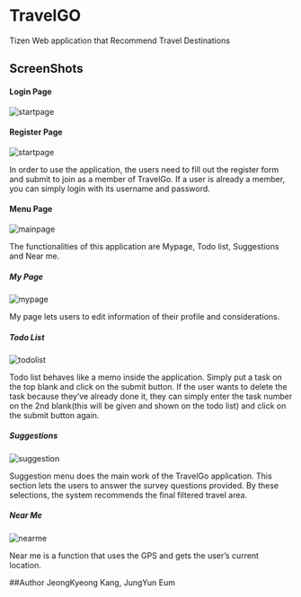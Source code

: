 # TravelGO
Tizen Web application that Recommend Travel Destinations
<br/>

## ScreenShots

#### Login Page
![startpage](https://github.com/jeongkyeong/recommend-travel-destinations/blob/master/startpage.png)
<br/>

#### Register Page
![startpage](https://github.com/jeongkyeong/recommend-travel-destinations/blob/master/registerpage.png)
<br/>

In order to use the application, the users need to fill out the register form and submit to join as a member of TravelGo. 
If a user is already a member, you can simply login with its username and password.
<br/>
 
#### Menu Page
![mainpage](https://github.com/jeongkyeong/recommend-travel-destinations/blob/master/mainpage.png)
<br/>

The functionalities of this application are Mypage, Todo list, Suggestions and Near me.
<br/>

##### My Page
![mypage](https://github.com/jeongkyeong/recommend-travel-destinations/blob/master/mypage.png)
<br/>

My page lets users to edit information of their profile and considerations.
<br/>

##### Todo List
![todolist](https://github.com/jeongkyeong/recommend-travel-destinations/blob/master/todolist.png)
<br/>

Todo list behaves like a memo inside the application.
Simply put a task on the top blank and click on the submit button.
If the user wants to delete the task because they’ve already done it, they can simply enter the task number on the 2nd blank(this will be given and shown on the todo list) and click on the submit button again. 
<br/>

##### Suggestions
![suggestion](https://github.com/jeongkyeong/recommend-travel-destinations/blob/master/suggestion.png)
<br/>

Suggestion menu does the main work of the TravelGo application. 
This section lets the users to answer the survey questions provided. 
By these selections, the system recommends the final filtered travel area.
<br/>

##### Near Me
![nearme](https://github.com/jeongkyeong/recommend-travel-destinations/blob/master/nearme.png)
<br/>

Near me is a function that uses the GPS and gets the user’s current location. 
<br/>

##Author
JeongKyeong Kang, JungYun Eum

